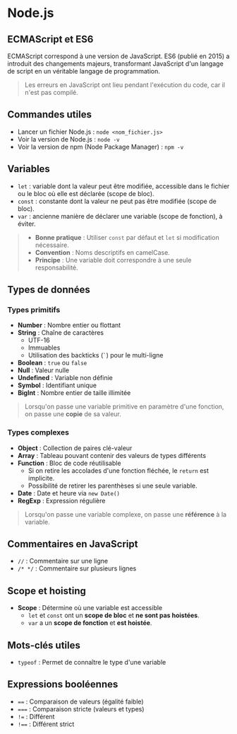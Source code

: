 # Node.js

## ECMAScript et ES6
ECMAScript correspond à une version de JavaScript. 
ES6 (publié en 2015) a introduit des changements majeurs, transformant JavaScript d'un langage de script en un véritable langage de programmation.

> Les erreurs en JavaScript ont lieu pendant l'exécution du code, car il n'est pas compilé.

## Commandes utiles
- Lancer un fichier Node.js : `node <nom_fichier.js>`
- Voir la version de Node.js : `node -v`
- Voir la version de npm (Node Package Manager) : `npm -v`

## Variables
- `let` : variable dont la valeur peut être modifiée, accessible dans le fichier ou le bloc où elle est déclarée (scope de bloc).
- `const` : constante dont la valeur ne peut pas être modifiée (scope de bloc).
- `var` : ancienne manière de déclarer une variable (scope de fonction), à éviter.

> - **Bonne pratique** : Utiliser `const` par défaut et `let` si modification nécessaire.
> - **Convention** : Noms descriptifs en camelCase.
> - **Principe** : Une variable doit correspondre à une seule responsabilité.

## Types de données
### Types primitifs
- **Number** : Nombre entier ou flottant
- **String** : Chaîne de caractères
    - UTF-16
    - Immuables
    - Utilisation des backticks (`` ` ``) pour le multi-ligne
- **Boolean** : `true` ou `false`
- **Null** : Valeur nulle
- **Undefined** : Variable non définie
- **Symbol** : Identifiant unique
- **BigInt** : Nombre entier de taille illimitée

> Lorsqu'on passe une variable primitive en paramètre d'une fonction, on passe une **copie** de sa valeur.

### Types complexes
- **Object** : Collection de paires clé-valeur
- **Array** : Tableau pouvant contenir des valeurs de types différents
- **Function** : Bloc de code réutilisable
    - Si on retire les accolades d'une fonction fléchée, le `return` est implicite.
    - Possibilité de retirer les parenthèses si une seule variable.
- **Date** : Date et heure via `new Date()`
- **RegExp** : Expression régulière

> Lorsqu'on passe une variable complexe, on passe une **référence** à la variable.

## Commentaires en JavaScript
- `//` : Commentaire sur une ligne
- `/* */` : Commentaire sur plusieurs lignes

## Scope et hoisting
- **Scope** : Détermine où une variable est accessible
    - `let` et `const` ont un **scope de bloc** et **ne sont pas hoistées**.
    - `var` a un **scope de fonction** et **est hoistée**.

## Mots-clés utiles
- `typeof` : Permet de connaître le type d'une variable

## Expressions booléennes
- `==` : Comparaison de valeurs (égalité faible)
- `===` : Comparaison stricte (valeurs et types)
- `!=` : Différent
- `!==` : Différent strict
